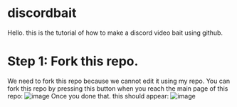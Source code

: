 # discordbait
Hello. this is the tutorial of how to make a discord video bait using github.
# Step 1: Fork this repo.
We need to fork this repo because we cannot edit it using my repo. You can fork this repo by pressing this button when you reach the main page of this repo:
![image](https://github.com/meowgoober/discordbait/assets/142069939/537ac6a1-c3d4-419b-afc2-6737b15fe6fc)
Once you done that. this should appear:
![image](https://dorker.lifes-a-me.me/6rGCY9exN)
